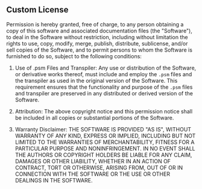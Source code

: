 ## Custom License

Permission is hereby granted, free of charge, to any person obtaining a copy of this software and associated documentation files (the "Software"), to deal in the Software without restriction, including without limitation the rights to use, copy, modify, merge, publish, distribute, sublicense, and/or sell copies of the Software, and to permit persons to whom the Software is furnished to do so, subject to the following conditions:

1. Use of .psm Files and Transpiler: Any use or distribution of the Software, or derivative works thereof, must include and employ the `.psm` files and the transpiler as used in the original version of the Software. This requirement ensures that the functionality and purpose of the `.psm` files and transpiler are preserved in any distributed or derived version of the Software.

2. Attribution: The above copyright notice and this permission notice shall be included in all copies or substantial portions of the Software.

3. Warranty Disclaimer: THE SOFTWARE IS PROVIDED "AS IS", WITHOUT WARRANTY OF ANY KIND, EXPRESS OR IMPLIED, INCLUDING BUT NOT LIMITED TO THE WARRANTIES OF MERCHANTABILITY, FITNESS FOR A PARTICULAR PURPOSE AND NONINFRINGEMENT. IN NO EVENT SHALL THE AUTHORS OR COPYRIGHT HOLDERS BE LIABLE FOR ANY CLAIM, DAMAGES OR OTHER LIABILITY, WHETHER IN AN ACTION OF CONTRACT, TORT OR OTHERWISE, ARISING FROM, OUT OF OR IN CONNECTION WITH THE SOFTWARE OR THE USE OR OTHER DEALINGS IN THE SOFTWARE.

